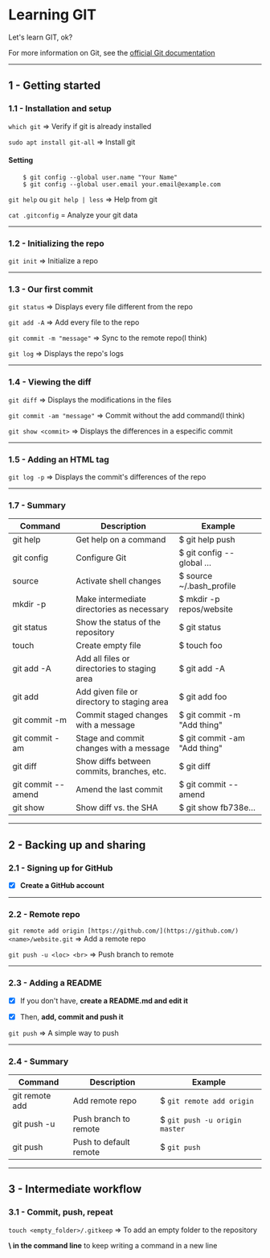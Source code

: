 # Learning GIT

Let's learn GIT, ok?

For more information on Git, see the [official Git documentation](https://git-scm.com/)

---

## 1 - Getting started
### 1.1 - Installation and setup
`which git`  ⇒ Verify if git is already installed

`sudo apt install git-all` ⇒ Install git

#### Setting
```
    $ git config --global user.name "Your Name"
    $ git config --global user.email your.email@example.com
```
`git help` ou `git help | less` ⇒ Help from git

`cat .gitconfig` = Analyze your git data

---

### 1.2 - Initializing the repo

`git init` ⇒ Initialize a repo

---

### 1.3 - Our first commit

`git status` ⇒ Displays every file different from the repo

`git add -A` ⇒ Add every file to the repo

`git commit -m "message"` ⇒ Sync to the remote repo(I think)

`git log` ⇒ Displays the repo's logs

---

### 1.4 - Viewing the diff

`git diff` ⇒ Displays the modifications in the files

`git commit -am "message"` ⇒ Commit without the add command(I think)

`git show <commit>` ⇒ Displays the differences in a especific commit

---

### 1.5 - Adding an HTML tag

`git log -p` ⇒ Displays the commit's differences of the repo

---

### 1.7 - Summary

Command | Description | Example
---|---|---
git help|Get help on a command|$ git help push
git config|Configure Git|$ git config --global …
source <file>|Activate shell changes|$ source ~/.bash_profile
mkdir -p|Make intermediate directories as necessary|$ mkdir -p repos/website
git status|Show the status of the repository|$ git status
touch <name>|Create empty file|$ touch foo
git add -A|Add all files or directories to staging area|$ git add -A
git add <name>|Add given file or directory to staging area|$ git add foo
git commit -m|Commit staged changes with a message|$ git commit -m "Add thing"
git commit -am|Stage and commit changes with a message|$ git commit -am "Add thing"
git diff|Show diffs between commits, branches, etc.|$ git diff
git commit --amend|Amend the last commit|$ git commit --amend
git show <SHA>|Show diff vs. the SHA|$ git show fb738e…

---

## 2 - Backing up and sharing

### 2.1 - Signing up for GitHub

- [x]  **Create a GitHub account**

---

### 2.2 - Remote repo

`git remote add origin [https://github.com/](https://github.com/)<name>/website.git` ⇒ Add a remote repo

`git push -u <loc> <br>` ⇒ Push branch to remote

---

### 2.3 - Adding a README

- [x]  If you don't have, **create a README.md and edit it**

- [x]  Then, **add, commit and push it**

`git push` ⇒ A simple way to push

---

### 2.4 - Summary

Command|Description|Example
---|---|---
git remote add|Add remote repo|$ `git remote add origin`
git push -u <loc> <br>|Push branch to remote|$ `git push -u origin master`
git push|Push to default remote|$ `git push`

---

## 3 - Intermediate workflow

### 3.1 - Commit, push, repeat

`touch <empty_folder>/.gitkeep` ⇒ To add an empty folder to the repository

__\ in the command line__ to keep writing a command in a new line
